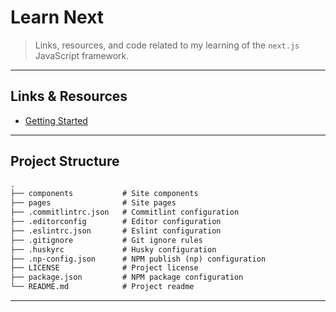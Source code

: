 # Learn Next

> Links, resources, and code related to my learning of the `next.js` JavaScript framework.

---

## Links & Resources

* [Getting Started](https://nextjs.org/learn/basics/getting-started/setup)

---

## Project Structure

```md
.
├── components           # Site components
├── pages                # Site pages
├── .commitlintrc.json   # Commitlint configuration
├── .editorconfig        # Editor configuration
├── .eslintrc.json       # Eslint configuration
├── .gitignore           # Git ignore rules
├── .huskyrc             # Husky configuration
├── .np-config.json      # NPM publish (np) configuration
├── LICENSE              # Project license
├── package.json         # NPM package configuration
└── README.md            # Project readme
```

---
